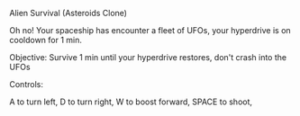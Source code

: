 Alien Survival (Asteroids Clone)

Oh no! Your spaceship has encounter a fleet of UFOs, your hyperdrive is on cooldown for 1 min. 

Objective: Survive 1 min until your hyperdrive restores, don't crash into the UFOs 

Controls: 

A to turn left, 
D to turn right, 
W to boost forward, 
SPACE to shoot, 

